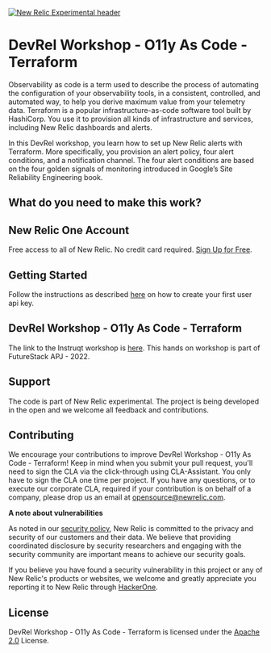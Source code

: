 [![New Relic Experimental header](https://github.com/newrelic/opensource-website/raw/master/src/images/categories/Experimental.png)](https://opensource.newrelic.com/oss-category/#new-relic-experimental)

# DevRel Workshop - O11y As Code - Terraform

Observability as code is a term used to describe the process of automating the configuration of your observability tools, in a consistent, controlled, and automated way, to help you derive maximum value from your telemetry data. Terraform is a popular infrastructure-as-code software tool built by HashiCorp. You use it to provision all kinds of infrastructure and services, including New Relic dashboards and alerts.

In this DevRel workshop, you learn how to set up New Relic alerts with Terraform. More specifically, you provision an alert policy, four alert conditions, and a notification channel. The four alert conditions are based on the four golden signals of monitoring introduced in Google’s Site Reliability Engineering book. 

## What do you need to make this work?

## New Relic One Account

Free access to all of New Relic. No credit card required. [Sign Up for Free](https://newrelic.com/signup). 

## Getting Started

Follow the instructions as described [here](https://docs.newrelic.com/docs/apis/intro-apis/new-relic-api-keys/#overview-keys) on how to create your first user api key.

## DevRel Workshop - O11y As Code - Terraform

The link to the Instruqt workshop is [here](https://play.instruqt.com/newrelic/invite/pcvdous59f2x). This hands on workshop is part of FutureStack APJ - 2022.

## Support

The code is part of New Relic experimental. The project is being developed in the open and we welcome all feedback and contributions.

## Contributing

We encourage your contributions to improve DevRel Workshop - O11y As Code - Terraform! Keep in mind when you submit your pull request, you'll need to sign the CLA via the click-through using CLA-Assistant. You only have to sign the CLA one time per project.
If you have any questions, or to execute our corporate CLA, required if your contribution is on behalf of a company,  please drop us an email at opensource@newrelic.com.

**A note about vulnerabilities**

As noted in our [security policy](../../security/policy), New Relic is committed to the privacy and security of our customers and their data. We believe that providing coordinated disclosure by security researchers and engaging with the security community are important means to achieve our security goals.

If you believe you have found a security vulnerability in this project or any of New Relic's products or websites, we welcome and greatly appreciate you reporting it to New Relic through [HackerOne](https://hackerone.com/newrelic).

## License

DevRel Workshop - O11y As Code - Terraform is licensed under the [Apache 2.0](http://apache.org/licenses/LICENSE-2.0.txt) License.